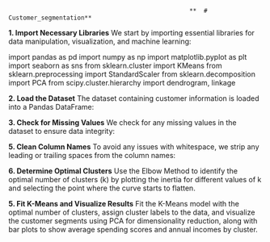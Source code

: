                                                       **  # Customer_segmentation**

**1. Import Necessary Libraries**
We start by importing essential libraries for data manipulation, visualization, and machine learning:      

import pandas as pd
import numpy as np
import matplotlib.pyplot as plt
import seaborn as sns
from sklearn.cluster import KMeans
from sklearn.preprocessing import StandardScaler
from sklearn.decomposition import PCA
from scipy.cluster.hierarchy import dendrogram, linkage


**2. Load the Dataset**
The dataset containing customer information is loaded into a Pandas DataFrame:

**3. Check for Missing Values**
We check for any missing values in the dataset to ensure data integrity:

**5. Clean Column Names**
To avoid any issues with whitespace, we strip any leading or trailing spaces from the column names:

**6. Determine Optimal Clusters**
Use the Elbow Method to identify the optimal number of clusters (k) by plotting the inertia for different values of k and selecting the point where the curve starts to flatten.

**5. Fit K-Means and Visualize Results**
Fit the K-Means model with the optimal number of clusters, assign cluster labels to the data, and visualize the customer segments using PCA for dimensionality reduction, along with bar plots to show average spending scores and annual incomes by cluster.

                                                        
